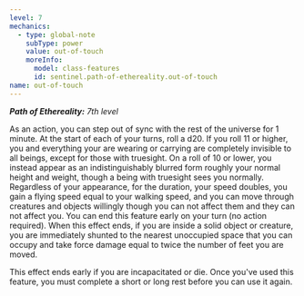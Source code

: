 ```yaml
---
level: 7
mechanics:
  - type: global-note
    subType: power
    value: out-of-touch
    moreInfo:
      model: class-features
      id: sentinel.path-of-ethereality.out-of-touch
name: out-of-touch
---
```

_**Path of Ethereality:** 7th level_
As an action, you can step out of sync with the rest of the universe for 1 minute. At the start of each of your turns, roll a d20. If you roll 11 or higher, you and everything your are wearing or carrying are completely invisible to all beings, except for those with truesight. On a roll of 10 or lower, you instead appear as an indistinguishably blurred form roughly your normal height and weight, though a being with truesight sees you normally. Regardless of your appearance, for the duration, your speed doubles, you gain a flying speed equal to your walking speed, and you can move through creatures and objects willingly though you can not affect them and they can not affect you. You can end this feature early on your turn (no action required). When this effect ends, if you are inside a solid object or creature, you are immediately shunted to the nearest unoccupied space that you can occupy and take force damage equal to twice the number of feet you are moved. 
This effect ends early if you are incapacitated or die. Once you've used this feature, you must complete a short or long rest before you can use it again.